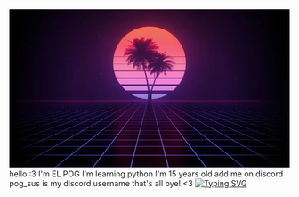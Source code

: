 <img src="Hi.jpg">
hello :3 I'm EL POG
I'm learning python
I'm 15 years old
add me on discord pog_sus is my discord username 
that's all bye! <3
<a href="https://git.io/typing-svg"><img src="https://readme-typing-svg.demolab.com?font=Fira+Code&pause=1000&color=90EE90&multiline=true&random=false&width=435&height=150&lines=Hello+%3A3+I'm+EL+POG;I'm+15;I'm+currently+learning+python;My+discord+username+pog_sus+;That's+all+bye+%3C3" alt="Typing SVG" /></a>
